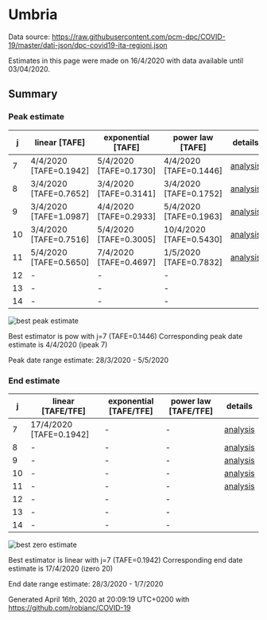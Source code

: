 # Umbria


Data source: https://raw.githubusercontent.com/pcm-dpc/COVID-19/master/dati-json/dpc-covid19-ita-regioni.json

Estimates in this page were made on 16/4/2020 with data available until 03/04/2020.


## Summary 

### Peak estimate 
|j|linear [TAFE]|exponential [TAFE]|power law [TAFE]|details|
|---|----|-----------|---------|-------|
|7|4/4/2020 [TAFE=0.1942]|5/4/2020 [TAFE=0.1730]|4/4/2020 [TAFE=0.1446]|[analysis](COVID-19_umbria_j7_2020-04-03.md)|
|8|3/4/2020 [TAFE=0.7652]|3/4/2020 [TAFE=0.3141]|3/4/2020 [TAFE=0.1752]|[analysis](COVID-19_umbria_j8_2020-04-03.md)|
|9|3/4/2020 [TAFE=1.0987]|4/4/2020 [TAFE=0.2933]|5/4/2020 [TAFE=0.1963]|[analysis](COVID-19_umbria_j9_2020-04-03.md)|
|10|3/4/2020 [TAFE=0.7516]|5/4/2020 [TAFE=0.3005]|10/4/2020 [TAFE=0.5430]|[analysis](COVID-19_umbria_j10_2020-04-03.md)|
|11|5/4/2020 [TAFE=0.5650]|7/4/2020 [TAFE=0.4697]|1/5/2020 [TAFE=0.7832]|[analysis](COVID-19_umbria_j11_2020-04-03.md)|
|12|-|-|-||
|13|-|-|-||
|14|-|-|-||

![best peak estimate](COVID-19_umbria_j7_2020-04-03.png)

Best estimator is pow with j=7 (TAFE=0.1446)
Corresponding peak date estimate is 4/4/2020 (ipeak 7)


Peak date range estimate: 28/3/2020 - 5/5/2020

### End estimate 
|j|linear [TAFE/TFE]|exponential [TAFE/TFE]|power law [TAFE/TFE]|details|
|---|----|-----------|---------|-------|
|7|17/4/2020 [TAFE=0.1942]|-|-|[analysis](COVID-19_umbria_j7_2020-04-03.md)|
|8|-|-|-|[analysis](COVID-19_umbria_j8_2020-04-03.md)|
|9|-|-|-|[analysis](COVID-19_umbria_j9_2020-04-03.md)|
|10|-|-|-|[analysis](COVID-19_umbria_j10_2020-04-03.md)|
|11|-|-|-|[analysis](COVID-19_umbria_j11_2020-04-03.md)|
|12|-|-|-||
|13|-|-|-||
|14|-|-|-||

![best zero estimate](COVID-19_umbria_j7_2020-04-03.png)

Best estimator is linear with j=7 (TAFE=0.1942)
Corresponding end date estimate is 17/4/2020 (izero 20)


End date range estimate: 28/3/2020 - 1/7/2020

Generated April 16th, 2020 at 20:09:19 UTC+0200 with https://github.com/robianc/COVID-19
